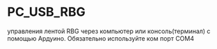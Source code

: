 # PC_USB_RBG
управления лентой RBG через компьютер или консоль(терминал) c помощью Ардуино.
Обязательно используйте ком порт COM4
